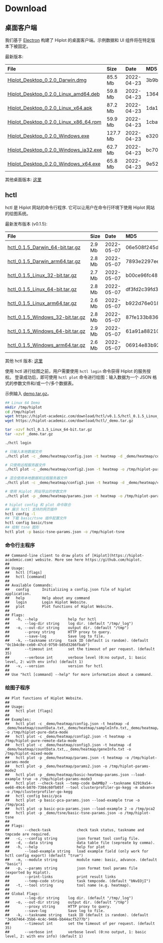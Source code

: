 # Download



## 桌面客户端

我们基于 [Electron](https://www.electronjs.org/) 构建了 Hiplot 的桌面客户端。示例数据和 UI 组件将在特定版本下被固定。

最新版本:


|File                                                                                                                               |Size     |Date       |MD5                              |
|:----------------------------------------------------------------------------------------------------------------------------------|:--------|:----------|:--------------------------------|
|[Hiplot_Desktop_0.2.0_Darwin.dmg](https://hiplot-academic.com/download/desktop/v0.2.0/Hiplot_Desktop_0.2.0_Darwin.dmg)             |85.5 Mb  |2022-04-23 |3b9b172ad7c42f21cc5cad7193d3e6fa |
|[Hiplot_Desktop_0.2.0_Linux_amd64.deb](https://hiplot-academic.com/download/desktop/v0.2.0/Hiplot_Desktop_0.2.0_Linux_amd64.deb)   |59.8 Mb  |2022-04-23 |1364a9cdda29899cdf7559b21c795839 |
|[Hiplot_Desktop_0.2.0_Linux_x64.apk](https://hiplot-academic.com/download/desktop/v0.2.0/Hiplot_Desktop_0.2.0_Linux_x64.apk)       |87.2 Mb  |2022-04-23 |1da132999464e6d8cec6d5bf28f33912 |
|[Hiplot_Desktop_0.2.0_Linux_x86_64.rpm](https://hiplot-academic.com/download/desktop/v0.2.0/Hiplot_Desktop_0.2.0_Linux_x86_64.rpm) |59.9 Mb  |2022-04-23 |1cbaf4cbe039a68cf3c6abeeabacf861 |
|[Hiplot_Desktop_0.2.0_Windows.exe](https://hiplot-academic.com/download/desktop/v0.2.0/Hiplot_Desktop_0.2.0_Windows.exe)           |127.7 Mb |2022-04-23 |e3209b49148a2107ef4cc5f28de48558 |
|[Hiplot_Desktop_0.2.0_Windows_ia32.exe](https://hiplot-academic.com/download/desktop/v0.2.0/Hiplot_Desktop_0.2.0_Windows_ia32.exe) |62.7 Mb  |2022-04-23 |bc70b084a6e7357ba2514b053c74ffc8 |
|[Hiplot_Desktop_0.2.0_Windows_x64.exe](https://hiplot-academic.com/download/desktop/v0.2.0/Hiplot_Desktop_0.2.0_Windows_x64.exe)   |65.8 Mb  |2022-04-23 |9e52e69fe0089ac2d9f411a91e29c0ac |

其他桌面版本: [这里](https://hiplot-academic.com/download/desktop/)

## hctl

hctl 是 Hiplot 网站的命令行程序. 它可以让用户在命令行环境下使用 Hiplot 网站的绘图系统。

最新发布版本 (v0.1.5):


|File                                                                                                                  |Size   |Date       |MD5                              |
|:---------------------------------------------------------------------------------------------------------------------|:------|:----------|:--------------------------------|
|[hctl_0.1.5_Darwin_64-bit.tar.gz](https://hiplot-academic.com/download/hctl/v0.1.5/hctl_0.1.5_Darwin_64-bit.tar.gz)   |2.9 Mb |2022-05-07 |06e508f245df311b8be3ce21b9564d4d |
|[hctl_0.1.5_Darwin_arm64.tar.gz](https://hiplot-academic.com/download/hctl/v0.1.5/hctl_0.1.5_Darwin_arm64.tar.gz)     |2.8 Mb |2022-05-07 |7893e2297ee218bf669a370a9603fc83 |
|[hctl_0.1.5_Linux_32-bit.tar.gz](https://hiplot-academic.com/download/hctl/v0.1.5/hctl_0.1.5_Linux_32-bit.tar.gz)     |2.7 Mb |2022-05-07 |b00ce96fc48b520a54b575e191f8e87d |
|[hctl_0.1.5_Linux_64-bit.tar.gz](https://hiplot-academic.com/download/hctl/v0.1.5/hctl_0.1.5_Linux_64-bit.tar.gz)     |2.8 Mb |2022-05-07 |df3fd2c39fd3a00c4789215186cfeadf |
|[hctl_0.1.5_Linux_arm64.tar.gz](https://hiplot-academic.com/download/hctl/v0.1.5/hctl_0.1.5_Linux_arm64.tar.gz)       |2.6 Mb |2022-05-07 |b922d76e018c986ff32b88e0a54285d5 |
|[hctl_0.1.5_Windows_32-bit.tar.gz](https://hiplot-academic.com/download/hctl/v0.1.5/hctl_0.1.5_Windows_32-bit.tar.gz) |2.8 Mb |2022-05-07 |87fe133b83672f2bf2d259eec202ff62 |
|[hctl_0.1.5_Windows_64-bit.tar.gz](https://hiplot-academic.com/download/hctl/v0.1.5/hctl_0.1.5_Windows_64-bit.tar.gz) |2.9 Mb |2022-05-07 |61a91a88210d8891f7979cc951df46a7 |
|[hctl_0.1.5_Windows_arm64.tar.gz](https://hiplot-academic.com/download/hctl/v0.1.5/hctl_0.1.5_Windows_arm64.tar.gz)   |2.6 Mb |2022-05-07 |06914e83b9245653788f7687d82e0ee8 |

其他 hctl 版本: [这里](https://hiplot-academic.com/download/hctl)

使用 hctl 进行绘图之前，用户需要使用 `hctl login` 命令获得 Hiplot 的服务授权。 登录成功后，即可使用 `hctl plot` 命令进行绘图：输入数据为一个 JSON 格式的参数文件和/或一个/多个数据表。

示例输入 [demo.tar.gz](https://hiplot-academic.com/download/hctl/_demo.tar.gz)。

```bash
## Linux 64 Demo
mkdir /tmp/hiplot
cd /tmp/hiplot
wget https://hiplot-academic.com/download/hctl/v0.1.5/hctl_0.1.5_Linux_64-bit.tar.gz
wget https://hiplot-academic.com/download/hctl/_demo.tar.gz

tar -xzvf hctl_0.1.5_Linux_64-bit.tar.gz
tar -xzvf _demo.tar.gz

./hctl login

# 只输入本地数据文件
./hctl plot -c _demo/heatmap/config.json -t heatmap -d _demo/heatmap/countData.txt,_demo/heatmap/sampleInfo.txt,_demo/heatmap/geneInfo.txt -o /tmp/hiplot-pure-data-mode

# 只使用远程服务器文件
./hctl plot -c _demo/heatmap/config2.json -t heatmap -o /tmp/hiplot-pure-remote-data-mode

# 混合使用本地数据和远程服务器文件
./hctl plot -c _demo/heatmap/config3.json -t heatmap -d _demo/heatmap/countData.txt,,_demo/heatmap/geneInfo.txt -o /tmp/hiplot-mixed-mode

# 使用 Hiplot 网站导出的参数文件
./hctl plot -p _demo/heatmap/params.json -t heatmap -o /tmp/hiplot-params-mode

# hiplot config 和 plot 命令联合
## 展示 hctl 支持的网页插件
hctl config -l
## 下载 basic/tsne 插件配置文件
hctl config basic/tsne
## 绘制 tsne 图形
hctl plot -p basic-tsne-params.json -o /tmp/hiplot-tsne
```

### 命令行主程序


```
## Command-line client to draw plots of [Hiplot](https://hiplot-academic.com) website. More see here https://github.com/hiplot.
## 
## Usage:
##   hctl [flags]
##   hctl [command]
## 
## Available Commands:
##   config      Initializing a config.json file of hiplot application.
##   help        Help about any command
##   login       Login Hiplot Website.
##   plot        Plot functions of Hiplot Website.
## 
## Flags:
##   -h, --help              help for hctl
##       --log-dir string    log dir. (default "/tmp/_log")
##   -o, --out-dir string    output dir. (default "/tmp")
##       --proxy string      HTTP proxy to query.
##       --save-log          Save log to file.
##   -k, --taskname string   task ID (default is random). (default "0c1b4c8e-ceb0-47cd-9750-b85d3266fbab")
##       --timeout int       set the timeout of per request. (default 35)
##       --verbose int       verbose level (0:no output, 1: basic level, 2: with env info) (default 1)
##   -v, --version           version for hctl
## 
## Use "hctl [command] --help" for more information about a command.
```

### 绘图子程序


```
## Plot functions of Hiplot Website.
## 
## Usage:
##   hctl plot [flags]
## 
## Examples:
##   hctl plot -c _demo/heatmap/config.json -t heatmap -d _demo/heatmap/countData.txt,_demo/heatmap/sampleInfo.txt,_demo/heatmap/geneInfo.txt -o /tmp/hiplot-pure-data-mode
##   hctl plot -c _demo/heatmap/config2.json -t heatmap -o /tmp/hiplot-pure-remote-data-mode
##   hctl plot -c _demo/heatmap/config3.json -t heatmap -d _demo/heatmap/countData.txt,,_demo/heatmap/geneInfo.txt -o /tmp/hiplot-mixed-mode
##   hctl plot -p _demo/heatmap/params.json -t heatmap -o /tmp/hiplot-params-mode
##   hctl plot -p _demo/heatmap/params2.json -o /tmp/hiplot-params-mode2
##   hctl plot -p _demo/heatmap/basic-heatmap-params.json --load-example true -o /tmp/hiplot-params-mode3
##   hctl plot --check-task --temp-code QwbMBp7 --taskname 62919a54-ee68-49c4-b070-7384c60fb05f --tool clusterprofiler-go-kegg -m advance -o /tmp/clusterprofiler-go-kegg
##   hctl config basic/pca
##   hctl plot -p basic-pca-params.json --load-example true -o /tmp/pca1
##   hctl plot -p basic-pca-params.json --load-example 2 -o /tmp/pca2
##   hctl plot -p _demo/tsne/basic-tsne-params.json -o /tmp/hiplot-tsne
## 
## Flags:
##       --check-task            check task status, taskname and tmpcode are required.
##   -c, --config string         json format tool config file.
##   -d, --data string           data table file (sepreate by comma).
##   -h, --help                  help for plot
##       --load-example string   load example field (only work for hctl config export) (default "true")
##   -m, --module string         module name: basic, advance. (default "basic")
##   -p, --params string         json format tool params file (exported by Hiplot).
##       --print-links           print result links
##       --temp-code string      task tempcode. (default "bNvEOjI")
##   -t, --tool string           tool name (e.g. heatmap).
## 
## Global Flags:
##       --log-dir string    log dir. (default "/tmp/_log")
##   -o, --out-dir string    output dir. (default "/tmp")
##       --proxy string      HTTP proxy to query.
##       --save-log          Save log to file.
##   -k, --taskname string   task ID (default is random). (default "3e567464-35b6-4c4c-9466-bb44acf5277b")
##       --timeout int       set the timeout of per request. (default 35)
##       --verbose int       verbose level (0:no output, 1: basic level, 2: with env info) (default 1)
```
